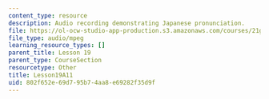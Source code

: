 ```yaml
---
content_type: resource
description: Audio recording demonstrating Japanese pronunciation.
file: https://ol-ocw-studio-app-production.s3.amazonaws.com/courses/21g-504-japanese-iv-spring-2009/802f652e69d795b74aa8e69282f35d9f_Lesson19A11.mp3
file_type: audio/mpeg
learning_resource_types: []
parent_title: Lesson 19
parent_type: CourseSection
resourcetype: Other
title: Lesson19A11
uid: 802f652e-69d7-95b7-4aa8-e69282f35d9f
---
```

